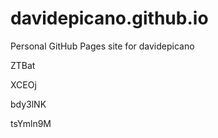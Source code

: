 # davidepicano.github.io
Personal GitHub Pages site for davidepicano








ZTBat




XCEOj


bdy3lNK

tsYmln9M
